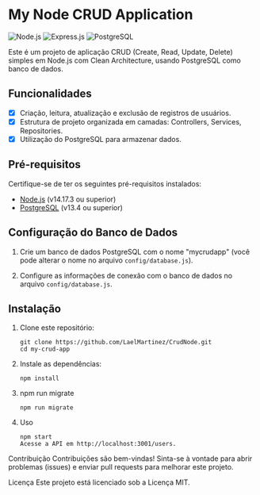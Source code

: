 # My Node CRUD Application 

![Node.js](https://img.shields.io/badge/Node.js-14.17.3-green)
![Express.js](https://img.shields.io/badge/Express.js-4.17.1-blue)
![PostgreSQL](https://img.shields.io/badge/PostgreSQL-13.4-orange)

Este é um projeto de aplicação CRUD (Create, Read, Update, Delete) simples em Node.js com Clean Architecture, usando PostgreSQL como banco de dados.

## Funcionalidades

- [x] Criação, leitura, atualização e exclusão de registros de usuários.
- [x] Estrutura de projeto organizada em camadas: Controllers, Services, Repositories.
- [x] Utilização do PostgreSQL para armazenar dados.

## Pré-requisitos

Certifique-se de ter os seguintes pré-requisitos instalados:

- [Node.js](https://nodejs.org/) (v14.17.3 ou superior)
- [PostgreSQL](https://www.postgresql.org/) (v13.4 ou superior)

## Configuração do Banco de Dados

1. Crie um banco de dados PostgreSQL com o nome "mycrudapp" (você pode alterar o nome no arquivo `config/database.js`).

2. Configure as informações de conexão com o banco de dados no arquivo `config/database.js`.

## Instalação

1. Clone este repositório:
   ```shell
   git clone https://github.com/LaelMartinez/CrudNode.git
   cd my-crud-app
2. Instale as dependências:
   ```shell
   npm install
3. npm run migrate
   ```shell
   npm run migrate
4. Uso
   ```shell
   npm start
   Acesse a API em http://localhost:3001/users.

Contribuição
Contribuições são bem-vindas! Sinta-se à vontade para abrir problemas (issues) e enviar pull requests para melhorar este projeto.

Licença
Este projeto está licenciado sob a Licença MIT.








   

